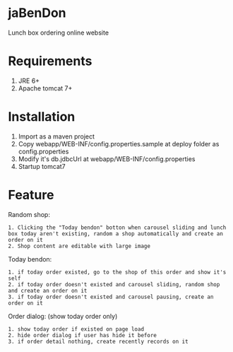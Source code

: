 jaBenDon
========================================

Lunch box ordering online website

Requirements
========================================

1. JRE 6+
2. Apache tomcat 7+

Installation
========================================

1. Import as a maven project
2. Copy webapp/WEB-INF/config.properties.sample at deploy folder as config.properties
3. Modify it's db.jdbcUrl at webapp/WEB-INF/config.properties
4. Startup tomcat7

Feature
========================================

Random shop:

    1. Clicking the "Today bendon" botton when carousel sliding and lunch box today aren't existing, random a shop automatically and create an order on it
    2. Shop content are editable with large image

Today bendon:

    1. if today order existed, go to the shop of this order and show it's self
    2. if today order doesn't existed and carousel sliding, random shop and create an order on it
    3. if today order doesn't existed and carousel pausing, create an order on it

Order dialog: (show today order only)

    1. show today order if existed on page load
    2. hide order dialog if user has hide it before
    3. if order detail nothing, create recently records on it
